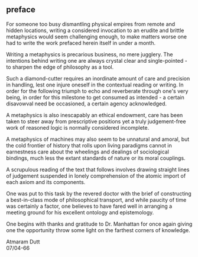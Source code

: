 ## preface


For someone too busy dismantling physical empires from remote and hidden locations, writing a considered invocation to an erudite and brittle metaphysics would seem challenging enough, to make matters worse one had to write the work prefaced herein itself in under a month. 


Writing a metaphysics is precarious business, no mere jugglery. The intentions behind writing one are always crystal clear and single-pointed - to sharpen the edge of philosophy as a tool.


Such a diamond-cutter requires an inordinate amount of care and precision in handling, lest one injure oneself in the contextual reading or writing. In order for the following triumph to echo and reverberate through one's very being, in order for this milestone to get consumed as intended - a certain disavowval need be occasioned, a certain agency acknowledged.


A metaphysics is also inescapably an ethical endowment, care has been taken to steer away from prescriptive positions yet a truly judgement-free work of reasoned logic is normally considered incomplete. 


A metaphysics of machines may also seem to be unnatural and amoral, but the cold frontier of history that rolls upon living paradigms cannot in earnestness care about the wheelings and dealings of sociological bindings, much less the extant standards of nature or its moral couplings.


A scrupulous reading of the text that follows involves drawing straight lines of judgement suspended in lonely comprehension of the atomic import of each axiom and its components.


One was put to this task by the revered doctor with the brief of constructing a best-in-class mode of philosophical transport, and while paucity of time was certainly a factor, one believes to have fared well in arranging a meeting ground for his excellent ontology and epistemology.


One begins with thanks and gratitude to Dr. Manhattan for once again giving one the opportunity throw some light on the farthest corners of knowledge. 


Atmaram Dutt \
07/04-66